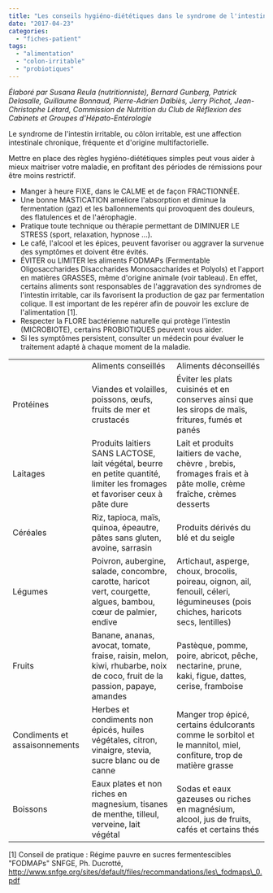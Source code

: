 ```yaml
---
title: "Les conseils hygiéno-diététiques dans le syndrome de l'intestin irritable"
date: "2017-04-23"
categories: 
  - "fiches-patient"
tags: 
  - "alimentation"
  - "colon-irritable"
  - "probiotiques"
---
```


_Élaboré par Susana Reula (nutritionniste), Bernard Gunberg, Patrick Delasalle, Guillaume Bonnaud, Pierre-Adrien Dalbiès, Jerry Pichot, Jean-Christophe Létard, Commission de Nutrition du Club de Réflexion des Cabinets et Groupes d'Hépato-Entérologie_

Le syndrome de l'intestin irritable, ou côlon irritable, est une affection intestinale chronique, fréquente et d'origine multifactorielle.

Mettre en place des règles hygiéno-diététiques simples peut vous aider à mieux maitriser votre maladie, en profitant des périodes de rémissions pour être moins restrictif. 

- Manger à heure FIXE, dans le CALME et de façon FRACTIONNÉE.
- Une bonne MASTICATION améliore l'absorption et diminue la fermentation (gaz) et les ballonnements qui provoquent des douleurs, des flatulences et de l'aérophagie.
- Pratique toute technique ou thérapie permettant de DIMINUER LE STRESS (sport, relaxation, hypnose ...).
- Le café, l'alcool et les épices, peuvent favoriser ou aggraver la survenue des symptômes et doivent être évités.
- ÉVITER ou LIMITER les aliments FODMAPs (Fermentable Oligosaccharides Disaccharides Monosaccharides et Polyols) et l'apport en matières GRASSES, même d'origine animale (voir tableau). En effet, certains aliments sont responsables de l'aggravation des syndromes de l'intestin irritable, car ils favorisent la production de gaz par fermentation colique. Il est important de les repérer afin de pouvoir les exclure de l'alimentation \[1\].
- Respecter la FLORE bactérienne naturelle qui protège l'intestin (MICROBIOTE), certains PROBIOTIQUES peuvent vous aider.
- Si les symptômes persistent, consulter un médecin pour évaluer le traitement adapté à chaque moment de la maladie.

<table class="wp-block-table has-fixed-layout"><tbody><tr><td></td><td>Aliments conseillés</td><td>Aliments déconseillés</td></tr><tr><td>Protéines</td><td>Viandes et volailles, poissons, œufs,&nbsp;<br>fruits de mer et crustacés</td><td>Éviter les plats cuisinés et en conserves ainsi que les sirops de maïs, fritures, fumés et panés</td></tr><tr><td>Laitages</td><td>Produits laitiers SANS LACTOSE, lait végétal, beurre en petite quantité, limiter les fromages et favoriser ceux à pâte dure</td><td>Lait et produits laitiers de vache, chèvre , brebis, fromages frais et à pâte molle, crème fraîche, crèmes desserts</td></tr><tr><td>Céréales</td><td>Riz, tapioca, maïs, quinoa, épeautre, pâtes sans gluten, avoine, sarrasin</td><td>Produits dérivés du blé et du seigle</td></tr><tr><td>Légumes</td><td>Poivron, aubergine, salade, concombre, carotte, haricot vert, courgette, algues, bambou, cœur de palmier, endive</td><td>Artichaut, asperge, choux, brocolis, poireau, oignon, ail, fenouil, céleri, légumineuses (pois chiches, haricots secs, lentilles)</td></tr><tr><td>Fruits</td><td>Banane, ananas, avocat, tomate, fraise, raisin, melon, kiwi, rhubarbe, noix de coco, fruit de la passion, papaye, amandes</td><td>Pastèque, pomme, poire, abricot, pêche, nectarine, prune, kaki, figue, dattes, cerise, framboise</td></tr><tr><td>Condiments et assaisonnements</td><td>Herbes et condiments non épicés, huiles végétales, citron, vinaigre, stevia, sucre blanc ou de canne</td><td>Manger trop épicé, certains édulcorants comme le sorbitol et le mannitol, miel, confiture, trop de matière grasse</td></tr><tr><td>Boissons</td><td>Eaux plates et non riches en magnesium, tisanes de menthe, tilleul, verveine, lait végétal</td><td>Sodas et eaux gazeuses ou riches en magnésium, alcool, jus de fruits, cafés et certains thés</td></tr></tbody></table>

\[1\] Conseil de pratique : Régime pauvre en sucres fermentescibles "FODMAPs" SNFGE, Ph. Ducrotté, http://www.snfge.org/sites/default/files/recommandations/les\_fodmaps\_0.pdf
